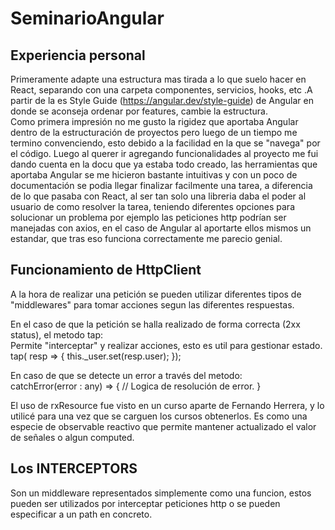 # SeminarioAngular

## Experiencia personal
Primeramente adapte una estructura mas tirada a lo que suelo hacer en React, separando con una carpeta componentes, servicios, hooks, etc .A partir de la es Style Guide (https://angular.dev/style-guide) de Angular en donde se aconseja ordenar por features, cambie la estructura.  
Como primera impresión no me gusto la rigidez que aportaba Angular dentro de la estructuración de proyectos pero luego de un tiempo me termino convenciendo, esto debido a la facilidad en la que se "navega" por el código. Luego al querer ir agregando funcionalidades al proyecto me fui dando cuenta en la docu que ya estaba todo creado, las herramientas que aportaba Angular se me hicieron bastante intuitivas y con un poco de documentación se podia llegar finalizar facilmente una tarea, a diferencia de lo que pasaba con React, al ser tan solo una libreria daba el poder al usuario de como resolver la tarea, teniendo diferentes opciones para solucionar un problema por ejemplo las peticiones http podrían ser manejadas con axios, en el caso de Angular al aportarte ellos mismos un estandar, que tras eso funciona correctamente me parecio genial.


## Funcionamiento de HttpClient

A la hora de realizar una petición se pueden utilizar diferentes tipos de "middlewares" para tomar acciones segun las 
diferentes respuestas.

En el caso de que la petición se halla realizado de forma correcta (2xx status), el metodo tap:  
Permite "interceptar" y realizar acciones, esto es util para gestionar estado.  
tap( resp => {
    this._user.set(resp.user);
});  

En caso de que se detecte un error a través del metodo:  
catchError(error : any) => {
    // Logica de resolución de error.
}

El uso de rxResource fue visto en un curso aparte de Fernando Herrera, y lo utilicé para una vez que se carguen los cursos obtenerlos. Es como una especie de observable reactivo que permite mantener actualizado el valor de señales o algun computed.


## Los INTERCEPTORS

Son un middleware representados simplemente como una funcion, estos pueden ser utilizados por interceptar peticiones http o se pueden especificar a un path en concreto.  

<!-- Lo que antes en React lo hacia consumiendo el status del store aca lo hago a través del interceptor, 
permitiendo o no el acceso a la ruta  -->